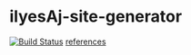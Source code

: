 # ilyesAj-site-generator
[![Build Status](https://travis-ci.org/ilyesAj/test-site.svg?branch=master)](https://travis-ci.org/ilyesAj/test-site)
[references](https://medium.com/swlh/hosting-a-hugo-blog-on-github-pages-with-travis-ci-e74a1d686f10)
